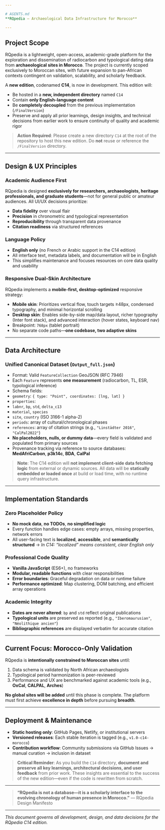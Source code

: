```yaml
---

# AGENTS.md
**RQpedia — Archaeological Data Infrastructure for Morocco**

---
```


## Project Scope

RQpedia is a lightweight, open-access, academic-grade platform for the exploration and dissemination of radiocarbon and typological dating data from **archaeological sites in Morocco**. The project is currently scoped exclusively to Moroccan sites, with future expansion to pan-African contexts contingent on validation, scalability, and scholarly feedback.

A **new edition**, codenamed **C14**, is now in development. This edition will:
- Be hosted in a **new, independent directory** named `C14`
- Contain **only English-language content**
- Be **completely decoupled** from the previous implementation (`/FinalVersion`)
- Preserve and apply all prior learnings, design insights, and technical decisions from earlier work to ensure continuity of quality and academic rigor

> **Action Required**: Please create a new directory `C14` at the root of the repository to host this new edition. Do **not** reuse or reference the `/FinalVersion` directory.

---

## Design & UX Principles

### Academic Audience First
RQpedia is designed **exclusively for researchers, archaeologists, heritage professionals, and graduate students**—not for general public or amateur audiences. All UI/UX decisions prioritize:
- **Data fidelity** over visual flair
- **Precision** in chronometric and typological representation
- **Reproducibility** through transparent data provenance
- **Citation readiness** via structured references

### Language Policy
- **English only** (no French or Arabic support in the C14 edition)
- All interface text, metadata labels, and documentation will be in English
- This simplifies maintenance and focuses resources on core data quality and usability

### Responsive Dual-Skin Architecture
RQpedia implements a **mobile-first, desktop-optimized** responsive strategy:
- **Mobile skin**: Prioritizes vertical flow, touch targets ≥48px, condensed typography, and minimal horizontal scrolling
- **Desktop skin**: Enables side-by-side map/data layout, richer typography (Inter font stack), and advanced interaction (hover states, keyboard nav)
- Breakpoint: `768px` (tablet portrait)
- No separate code paths—**one codebase, two adaptive skins**

---

## Data Architecture

### Unified Canonical Dataset (`Output_full.json`)
- Format: Valid `FeatureCollection` GeoJSON (RFC 7946)
- Each `Feature` represents **one measurement** (radiocarbon, TL, ESR, typological inference)
- Schema fields:
- `geometry`: `{ type: "Point", coordinates: [lng, lat] }`
- `properties`:
- `labnr`, `bp`, `std`, `delta_c13`
- `material`, `species`
- `site`, `country` (ISO 3166-1 alpha-2)
- `periods`: array of cultural/chronological phases
- `references`: array of citation strings (e.g., `"Linstädter 2016"`, `"CalPal2022"`)
- **No placeholders, nulls, or dummy data**—every field is validated and populated from primary sources
- Provenance tracking via reference to source databases: **MedAfriCarbon**, **p3k14c**, **BDA**, **CalPal**

> **Note**: The C14 edition will **not implement client-side data fetching logic** from external or dynamic sources. All data will be **statically embedded or loaded once** at build or load time, with no runtime query infrastructure.

---

## Implementation Standards

### Zero Placeholder Policy
- **No mock data**, **no TODOs**, **no simplified logic**
- Every function handles edge cases: empty arrays, missing properties, network errors
- All user-facing text is **localized**, **accessible**, and **semantically structured**
→ *In C14: “localized” means consistent, clear English only*

### Professional Code Quality
- **Vanilla JavaScript** (ES6+), no frameworks
- **Modular, readable functions** with clear responsibilities
- **Error boundaries**: Graceful degradation on data or runtime failure
- **Performance optimized**: Map clustering, DOM batching, and efficient array operations

### Academic Integrity
- **Dates are never altered**: `bp` and `std` reflect original publications
- **Typological units** are preserved as reported (e.g., `"Iberomaurusian"`, `"Néolithique ancien"`)
- **Bibliographic references** are displayed verbatim for accurate citation

---

## Current Focus: Morocco-Only Validation

RQpedia is **intentionally constrained to Moroccan sites** until:
1. Data schema is validated by North African archaeologists
2. Typological period harmonization is peer-reviewed
3. Performance and UX are benchmarked against academic tools (e.g., **OxCal**, **CALPAL**, **Arches**)

**No global sites will be added** until this phase is complete. The platform must first achieve **excellence in depth** before pursuing **breadth**.

---

## Deployment & Maintenance

- **Static hosting only**: GitHub Pages, Netlify, or institutional servers
- **Versioned releases**: Each stable iteration is tagged (e.g., `v1.0-c14-morocco`)
- **Contribution workflow**: Community submissions via GitHub Issues → manual curation → inclusion in dataset

> **Critical Reminder**: As you build the `C14` directory, **document and preserve all key learnings, architectural decisions, and user feedback** from prior work. These insights are essential to the success of the new edition—even if the code is rewritten from scratch.

---

> **“RQpedia is not a database—it is a scholarly interface to the evolving chronology of human presence in Morocco.”**
> — RQpedia Design Manifesto

---

*This document governs all development, design, and data decisions for the RQpedia C14 edition.*
